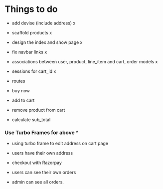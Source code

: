 # Things to do

- add devise (include address) x
- scaffold products x
- design the index and show page x
- fix navbar links x

- associations between user, product, line_item and cart, order models x
- sessions for cart_id x

- routes
- buy now
- add to cart
- remove product from cart
- calculate sub_total

### Use Turbo Frames for above ^

- using turbo frame to edit address on cart page
- users have their own address

- checkout with Razorpay

- users can see their own orders
- admin can see all orders.
